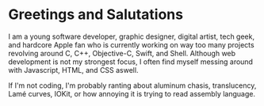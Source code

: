# Greetings and Salutations

I am a young software developer, graphic designer, digital artist, tech geek, and hardcore Apple fan who is currently working on way too many projects revolving around C, C++, Objective-C, Swift, and Shell. Although web development is not my strongest focus, I often find myself messing around with Javascript, HTML, and CSS aswell.

If I'm not coding, I'm probably ranting about aluminum chasis, translucency, Lamé curves, IOKit, or how annoying it is trying to read assembly language.
